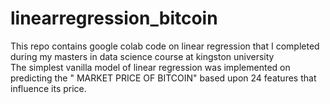 # linearregression_bitcoin
This repo contains google colab code on linear regression that  I completed during my masters in data science  course at kingston university  
The simplest vanilla model of linear regression was implemented on predicting the "  MARKET PRICE OF BITCOIN" based upon 24 features that influence its price.
